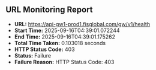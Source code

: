 ## URL Monitoring Report

- **URL:** https://api-gw1-prod1.fisglobal.com/gw/v1/health
- **Start Time:** 2025-09-16T04:39:01.072244
- **End Time:** 2025-09-16T04:39:01.175262
- **Total Time Taken:** 0.103018 seconds
- **HTTP Status Code:** 403
- **Status:** Failure
- **Failure Reason:** HTTP Status Code: 403
